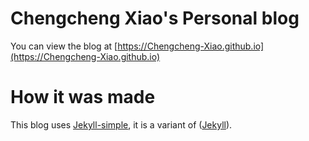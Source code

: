 # Chengcheng Xiao's Personal blog

You can view the blog at [https://Chengcheng-Xiao.github.io](https://Chengcheng-Xiao.github.io)

# How it was made

This blog uses [Jekyll-simple](https://github.com/wild-flame/jekyll-simple), it is a variant of ([Jekyll](https://github.com/jekyll/jekyll)).

